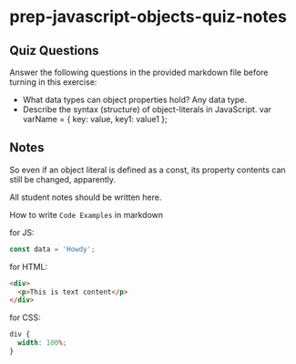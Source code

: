 # prep-javascript-objects-quiz-notes

## Quiz Questions

Answer the following questions in the provided markdown file before turning in this exercise:

- What data types can object properties hold?
  Any data type.
- Describe the syntax (structure) of object-literals in JavaScript.
  var varName = {
  key: value,
  key1: value1
  };

## Notes

So even if an object literal is defined as a const, its property contents can still be changed, apparently.

All student notes should be written here.

How to write `Code Examples` in markdown

for JS:

```javascript
const data = 'Howdy';
```

for HTML:

```html
<div>
  <p>This is text content</p>
</div>
```

for CSS:

```css
div {
  width: 100%;
}
```

